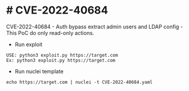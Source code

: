 # # CVE-2022-40684 
CVE-2022-40684 - Auth bypass extract admin users and LDAP config - This PoC do only read-only actions.

- Run exploit

```
USE: python3 exploit.py https://target.com
Ex: python3 exploit.py https://target.com

```

- Run nuclei template

```
echo https://target.com | nuclei -t CVE-2022-40684.yaml
```

